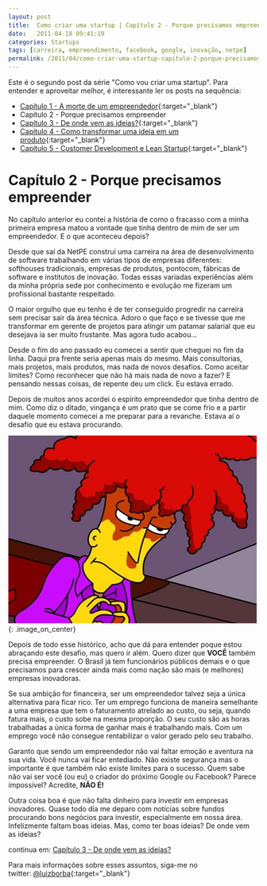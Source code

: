 ```yaml
---
layout: post
title:  Como criar uma startup | Capítulo 2 - Porque precisamos empreender
date:   2011-04-18 09:41:19
categories: Startups
tags: [carreira, empreendimento, facebook, google, inovação, netpe]
permalink: /2011/04/como-criar-uma-startup-capitulo-2-porque-precisamos-empreender
---
```


Este é o segundo post da série "Como vou criar uma startup". Para entender e aproveitar melhor, é interessante ler os posts na sequência:

* [Capítulo 1 - A morte de um empreendedor][blog-startup-1]{:target="_blank"}
* Capítulo 2 - Porque precisamos empreender
* [Capítulo 3 - De onde vem as ideias?][blog-startup-3]{:target="_blank"}
* [Capítulo 4 - Como transformar uma ideia em um produto][blog-startup-4]{:target="_blank"}
* [Capítulo 5 - Customer Development e Lean Startup][blog-startup-5]{:target="_blank"}

# Capítulo 2 - Porque precisamos empreender

No capítulo anterior eu contei a história de como o fracasso com a minha primeira empresa matou a vontade que tinha dentro de mim de ser um empreendedor. E o que aconteceu depois?

Desde que saí da NetPE construí uma carreira na área de desenvolvimento de software trabalhando em várias tipos de empresas diferentes: softhouses tradicionais, empresas de produtos, pontocom, fábricas de software e institutos de inovação. Todas essas variadas experiências além da minha própria sede por conhecimento e evolução me fizeram um profissional bastante respeitado.

O maior orgulho que eu tenho é de ter conseguido progredir na carreira sem precisar sair da área técnica. Adoro o que faço e se tivesse que me transformar em gerente de projetos para atingir um patamar salarial que eu desejava ia ser muito frustante. Mas agora tudo acabou...

Desde o fim do ano passado eu comecei a sentir que cheguei no fim da linha. Daqui pra frente seria apenas mais do mesmo. Mais consultorias, mais projetos, mais produtos, mas nada de novos desafios. Como aceitar limites? Como reconhecer que não há mais nada de novo a fazer? E pensando nessas coisas, de repente deu um click. Eu estava errado.

Depois de muitos anos acordei o espírito empreendedor que tinha dentro de mim. Como diz o ditado, vingança é um prato que se come frio e a partir daquele momento comecei a me preparar para a revanche. Estava aí o desafio que eu estava procurando.

![sideshow bob](/assets/images/2011/sideshow-bob.jpg){: .image_on_center}

Depois de todo esse histórico, acho que dá para entender poque estou abraçando este desafio, mas quero ir além. Quero dizer que **VOCÊ** também precisa empreender. O Brasil já tem funcionários públicos demais e o que precisamos para crescer ainda mais como nação são mais (e melhores) empresas inovadoras.

Se sua ambição for financeira, ser um empreendedor talvez seja a única alternativa para ficar rico. Ter um emprego funciona de maneira semelhante a uma empresa que tem o faturamento atrelado ao custo, ou seja, quando fatura mais, o custo sobe na mesma proporção. O seu custo são as horas trabalhadas a única forma de ganhar mais é trabalhando mais. Com um emprego você não consegue rentabilizar o valor gerado pelo seu trabalho.

Garanto que sendo um empreendedor não vai faltar emoção e aventura na sua vida. Você nunca vai ficar entediado. Não existe segurança mas o importante é que também não existe limites para o sucesso. Quem sabe não vai ser você (ou eu) o criador do próximo Google ou Facebook? Parece impossível? Acredite, **NÃO É!**

Outra coisa boa é que não falta dinheiro para investir em empresas inovadores. Quase todo dia me deparo com notícias sobre fundos procurando bons negócios para investir, especialmente em nossa área. Infelizmente faltam boas ideias. Mas, como ter boas ideias? De onde vem as ideias?

continua em: [Capítulo 3 - De onde vem as ideias?][blog-startup-3]

Para mais informações sobre esses assuntos, siga-me no twitter: [@luizborba][twitter-borba]{:target="_blank"}

[blog-startup-1]: /2011/04/como-criar-uma-startup-capitulo-1-a-morte-de-um-empreendedor/
[blog-startup-3]: /2011/04/como-criar-uma-startup-capitulo-3-de-onde-vem-as-ideias/
[blog-startup-4]: /2011/05/como-criar-uma-startup-capitulo-4-como-transformar-uma-ideia-em-um-produto/
[blog-startup-5]: /2011/06/como-criar-uma-startup-capitulo-5-customer-development-e-lean-startup/
[twitter-borba]: http://twitter.com/luizborba
